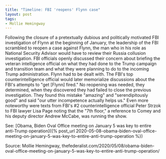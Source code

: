 ```yaml
---
title: "Timeline: FBI 'reopens' Flynn case"
layout: post
tags:
- Mollie Hemingway
---
```


Following the closure of a pretextually dubious and politically motivated FBI investigation of Flynn at the beginning of January, the leadership of the FBI scrambled to reopen a case against Flynn, the man who in his role as National Security Advisor would have to review their Russia collusion investigation. FBI officials openly discussed their concern about briefing the veteran intelligence official on what they had done to the Trump campaign and transition team and what they were planning to do to the incoming Trump administration. Flynn had to be dealt with. The FBI's top counterintelligence official would later memorialize discussions about the FBI's attempts to "get \[Flynn\] fired." No reopening was needed, they determined, when they discovered they had failed to close the previous investigation. They found this mistake "amazing" and "serendipitously good" and said "our utter incompetence actually helps us." Even more noteworthy were texts from FBI's #2 counterintelligence official Peter Strzok to FBI lawyer Lisa Page noting that the "7th floor," a reference to Comey and his deputy director Andrew McCabe, was running the show.

See: [Obama, Biden Oval Office meeting on January 5 was key to entire anti-Trump operation]({% post_url 2020-05-08-obama-biden-oval-office-meeting-on-january-5-was-key-to-entire-anti-trump-operation %})

Source: Mollie Hemingway, thefederalist.com/2020/05/08/obama-biden-oval-office-meeting-on-january-5-was-key-to-entire-anti-trump-operation/
